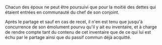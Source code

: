   
 Chacun des époux ne peut être poursuivi que pour la moitié des dettes qui étaient entrées en communauté du chef de son conjoint.  

  
 Après le partage et sauf en cas de recel, il n'en est tenu que jusqu'à concurrence de son émolument pourvu qu'il y ait eu inventaire, et à charge de rendre compte tant du contenu de cet inventaire que de ce qui lui est échu par le partage ainsi que du passif commun déjà acquitté.  
